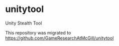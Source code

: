 unitytool
=========

Unity Stealth Tool

This repository was migrated to https://github.com/GameResearchAtMcGill/unitytool
